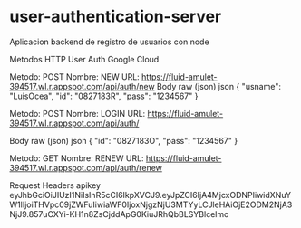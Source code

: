 # user-authentication-server
Aplicacion backend de registro de usuarios con node


Metodos HTTP
User Auth Google Cloud
﻿

Metodo: POST
Nombre: NEW
URL: https://fluid-amulet-394517.wl.r.appspot.com/api/auth/new
﻿
Body
raw (json)
json
{
    "usname": "LuisOcea",
    "id": "0827183R",
    "pass": "1234567"
}


Metodo: POST
Nombre: LOGIN
URL: https://fluid-amulet-394517.wl.r.appspot.com/api/auth/
﻿

Body
raw (json)
json
{
    "id": "0827183O",
    "pass": "1234567"
}


Metodo: GET
Nombre: RENEW
URL: https://fluid-amulet-394517.wl.r.appspot.com/api/auth/renew
﻿

Request Headers
apikey
eyJhbGciOiJIUzI1NiIsInR5cCI6IkpXVCJ9.eyJpZCI6IjA4MjcxODNPIiwidXNuYW1lIjoiTHVpc09jZWFuIiwiaWF0IjoxNjgzNjU3MTYyLCJleHAiOjE2ODM2NjA3NjJ9.857uCXYi-KH1n8ZsCjddApG0KiuJRhQbBLSYBlcelmo
